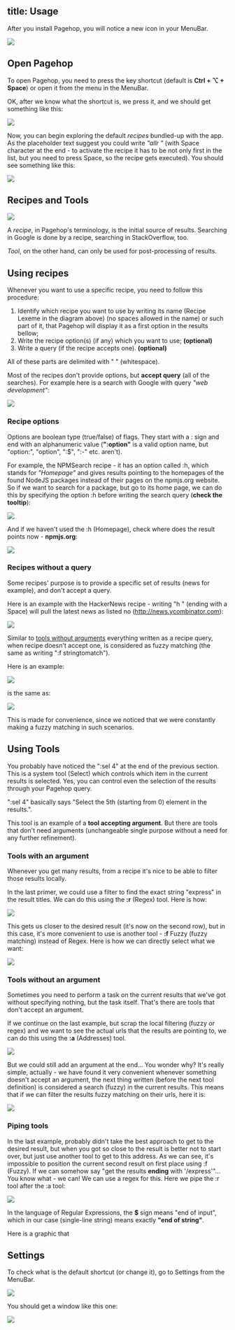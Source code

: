 title: Usage
---
After you install Pagehop, you will notice a new icon in your MenuBar.

![](/usage-resources/menu-bar-icon.png)

## Open Pagehop

To open Pagehop, you need to press the key shortcut (default is **Ctrl + ⌥ + Space**) or open it from the menu in the MenuBar.

OK, after we know what the shortcut is, we press it, and we should get something like this:

![](/usage-resources/pagehop.png)

Now, you can begin exploring the default *recipes* bundled-up with the app. As the placeholder text suggest you could write *"allr "* (with Space character at the end - to activate the recipe it has to be not only first in the list, but you need to press Space, so the recipe gets executed). You should see something like this:

![](/usage-resources/all-recipes.png)

## Recipes and Tools

![](/usage-resources/pagehop-query-syntax.png)

A *recipe*, in Pagehop's terminology, is the initial source of results. Searching in Google is done by a recipe, searching in StackOverflow, too.

*Tool*, on the other hand, can only be used for post-processing of results.

## Using recipes

Whenever you want to use a specific recipe, you need to follow this procedure:
1. Identify which recipe you want to use by writing its name (Recipe Lexeme in the diagram above) (no spaces allowed in the name) or such part of it, that Pagehop will display it as a first option in the results bellow;
2. Write the recipe option(s) (if any) which you want to use; **(optional)**
3. Write a query (if the recipe accepts one). **(optional)**

All of these parts are delimited with " " (whitespace).

Most of the recipes don't provide options, but **accept query** (all of the searches). For example here is a search with Google with query *"web development"*:

![](/usage-resources/google-search.png)

### Recipe options

Options are boolean type (true/false) of flags. They start with a : sign and end with an alphanumeric value (**":option"** is a valid option name, but "option:", "option", ":$", ":-" etc. aren't).

For example, the NPMSearch recipe - it has an option called :h, which stands for *"Homepage"* and gives results pointing to the homepages of the found NodeJS packages instead of their pages on the npmjs.org website. So if we want to search for a package, but go to its home page, we can do this by specifying the option :h before writing the search query (**check the tooltip**):

![](/usage-resources/npm-search-option.png)

And if we haven't used the :h (Homepage), check where does the result points now - **npmjs.org**:

![](/usage-resources/npm-search.png)

### Recipes without a query

Some recipes' purpose is to provide a specific set of results (news for example), and don't accept a query.

Here is an example with the HackerNews recipe - writing "h " (ending with a Space) will pull the latest news as listed no (http://news.ycombinator.com):

![](/usage-resources/hacker-news.png)

Similar to [tools without arguments](#Tools_without_an_argument) everything written as a recipe query, when recipe doesn't accept one, is considered as fuzzy matching (the same as writing ":f stringtomatch").

Here is an example:

![](/usage-resources/recipe-without-query.png)

is the same as:

![](/usage-resources/recipe-without-query-and-fuzzy.png)

This is made for convenience, since we noticed that we were constantly making a fuzzy matching in such scenarios. 

## Using Tools

You probably have noticed the ":sel 4" at the end of the previous section. This is a system tool (Select) which controls which item in the current results is selected. Yes, you can control even the selection of the results through your Pagehop query.

":sel 4" basically says "Select the 5th (starting from 0) element in the results.".

This tool is an example of a **tool accepting argument**. But there are tools that don't need arguments (unchangeable single purpose without a need for any further refinement).

### Tools with an argument

Whenever you get many results, from a recipe it's nice to be able to filter those results locally.

In the last primer, we could use a filter to find the exact string "express" in the result titles. We can do this using the **:r** (Regex) tool. Here is how:

![](/usage-resources/regex.png)

This gets us closer to the desired result (it's now on the second row), but in this case, it's more convenient to use is another tool - **:f** Fuzzy (fuzzy matching) instead of Regex. Here is how we can directly select what we want:

![](/usage-resources/fuzzy.png)

### Tools without an argument

Sometimes you need to perform a task on the current results that we've got without specifying nothing, but the task itself. That's there are tools that don't accept an argument.

If we continue on the last example, but scrap the local filtering (fuzzy or regex) and we want to see the actual urls that the results are pointing to, we can do this using the **:a** (Addresses) tool.

![](/usage-resources/addresses.png)

But we could still add an argument at the end... You wonder why? It's really simple, actually - we have found it very convenient whenever something doesn't accept an argument, the next thing written (before the next tool definition) is considered a search (fuzzy) in the current results. This means that if we can filter the results fuzzy matching on their urls, here it is:

![](/usage-resources/addresses-with-fuzzy.png)

### Piping tools

In the last example, probably didn't take the best approach to get to the desired result, but when you got so close to the result is better not to start over, but just use another tool to get to this address. As we can see, it's impossible to position the current second result on first place using :f (Fuzzy). If we can somehow say "get the results **ending** with '/express'"... You know what - we can! We can use a regex for this. Here we pipe the :r tool after the :a tool:

![](/usage-resources/piping.png)

In the language of Regular Expressions, the **$** sign means "end of input", which in our case (single-line string) means exactly **"end of string"**.

Here is a graphic that 

## Settings

To check what is the default shortcut (or change it), go to Settings from the MenuBar.

![](/usage-resources/menu-settings.png)

You should get a window like this one:

![](/usage-resources/settings-window.png)